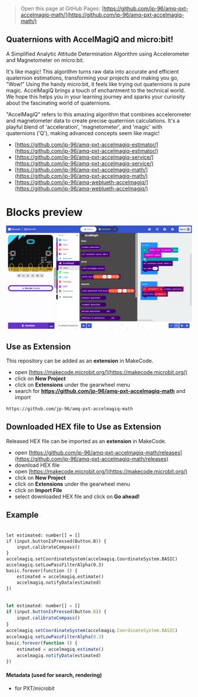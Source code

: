 
> Open this page at GitHub Pages: [https://github.com/jp-96/amq-pxt-accelmagiq-math/](https://github.com/jp-96/amq-pxt-accelmagiq-math/)

## Quaternions with AccelMagiQ and micro:bit!

A Simplified Analytic Attitude Determination Algorithm
using Accelerometer and Magnetometer on micro:bit.

It's like magic! This algorithm turns raw data into accurate and efficient quaternion estimations,
transforming your projects and making you go, "Wow!" Using the handy micro:bit, it feels like trying
out quaternions is pure magic. AccelMagiQ brings a touch of enchantment to the technical world.
We hope this helps you in your learning journey and sparks your curiosity about the fascinating
world of quaternions.

"AccelMagiQ" refers to this amazing algorithm that combines accelerometer and magnetometer data to
create precise quaternion calculations. It's a playful blend of 'acceleration', 'magnetometer', and 'magic' with
quaternions ('Q'), making advanced concepts seem like magic!


- [https://github.com/jp-96/amq-pxt-accelmagiq-estimator/](https://github.com/jp-96/amq-pxt-accelmagiq-estimator/)
- [https://github.com/jp-96/amq-pxt-accelmagiq-service/](https://github.com/jp-96/amq-pxt-accelmagiq-service/)
- [https://github.com/jp-96/amq-pxt-accelmagiq-math/](https://github.com/jp-96/amq-pxt-accelmagiq-math/)
- [https://github.com/jp-96/amq-weblueth-accelmagiq/](https://github.com/jp-96/amq-weblueth-accelmagiq/)

# Blocks preview

<!--
This image shows the blocks code from the last commit in master.
This image may take a few minutes to refresh.

![A rendered view of the blocks](https://github.com/jp-96/amq-pxt-accelmagiq-math/raw/master/.github/makecode/blocks.png)
-->
![A rendered view of the blocks](https://github.com/jp-96/amq-pxt-accelmagiq-math/raw/master/.github/statics/blocks.png)

## Use as Extension

This repository can be added as an **extension** in MakeCode.

* open [https://makecode.microbit.org/](https://makecode.microbit.org/)
* click on **New Project**
* click on **Extensions** under the gearwheel menu
* search for **https://github.com/jp-96/amq-pxt-accelmagiq-math** and import

```text
https://github.com/jp-96/amq-pxt-accelmagiq-math
```

## Downloaded HEX file to Use as Extension

Released HEX file can be imported as an **extension** in MakeCode.

* open [https://github.com/jp-96/amq-pxt-accelmagiq-math/releases](https://github.com/jp-96/amq-pxt-accelmagiq-math/releases)
* download HEX file
* open [https://makecode.microbit.org/](https://makecode.microbit.org/)
* click on **New Project**
* click on **Extensions** under the gearwheel menu
* click on **Import File**
* select downloaded HEX file and click on **Go ahead!**

## Example

```blocks

let estimated: number[] = []
if (input.buttonIsPressed(Button.B)) {
    input.calibrateCompass()
}
accelmagiq.setCoordinateSystem(accelmagiq.CoordinateSystem.BASIC)
accelmagiq.setLowPassFilterAlpha(0.3)
basic.forever(function () {
    estimated = accelmagiq.estimate()
    accelmagiq.notifyData(estimated)
})

```

```js

let estimated: number[] = []
if (input.buttonIsPressed(Button.B)) {
    input.calibrateCompass()
}
accelmagiq.setCoordinateSystem(accelmagiq.CoordinateSystem.BASIC)
accelmagiq.setLowPassFilterAlpha(0.3)
basic.forever(function () {
    estimated = accelmagiq.estimate()
    accelmagiq.notifyData(estimated)
})

```

#### Metadata (used for search, rendering)

* for PXT/microbit

<script src="https://cdn.jsdelivr.net/gh/jp-rad/pxt-ubit-extension@0.5.0/.github/statics/gh-pages-embed.js"></script>
<script>makeCodeRender("{{ site.makecode.home_url }}", [ "custom=github:jp-96/amq-pxt-accelmagiq-math", ]);</script>
